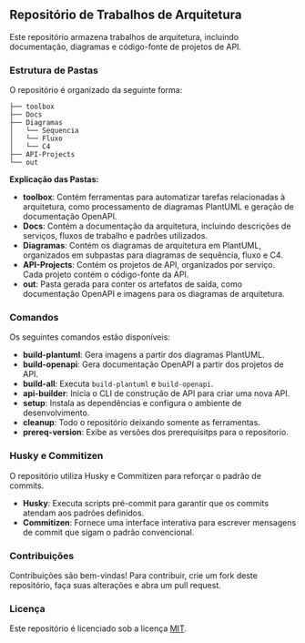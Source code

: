 ## Repositório de Trabalhos de Arquitetura

Este repositório armazena trabalhos de arquitetura, incluindo documentação, diagramas e código-fonte de projetos de API.

### Estrutura de Pastas

O repositório é organizado da seguinte forma:

```
├── toolbox
├── Docs
├── Diagramas
│   └── Sequencia
│   └── Fluxo
│   └── C4
├── API-Projects
└── out

```

**Explicação das Pastas:**

* **toolbox**: Contém ferramentas para automatizar tarefas relacionadas à arquitetura, como processamento de diagramas PlantUML e geração de documentação OpenAPI.
* **Docs**: Contém a documentação da arquitetura, incluindo descrições de serviços, fluxos de trabalho e padrões utilizados.
* **Diagramas**: Contém os diagramas de arquitetura em PlantUML, organizados em subpastas para diagramas de sequência, fluxo e C4.
* **API-Projects**: Contém os projetos de API, organizados por serviço. Cada projeto contém o código-fonte da API.
* **out**: Pasta gerada para conter os artefatos de saída, como documentação OpenAPI e imagens para os diagramas de arquitetura.

### Comandos

Os seguintes comandos estão disponíveis:

* **build-plantuml**: Gera imagens a partir dos diagramas PlantUML.
* **build-openapi**: Gera documentação OpenAPI a partir dos projetos de API.
* **build-all**: Executa `build-plantuml` e `build-openapi`.
* **api-builder**: Inicia o CLI de construção de API para criar uma nova API.
* **setup**: Instala as dependências e configura o ambiente de desenvolvimento.
* **cleanup**: Todo o repositório deixando somente as ferramentas.
* **prereq-version**: Exibe as versões dos prerequisitps para o repositorio.

### Husky e Commitizen

O repositório utiliza Husky e Commitizen para reforçar o padrão de commits.

* **Husky**: Executa scripts pré-commit para garantir que os commits atendam aos padrões definidos.
* **Commitizen**: Fornece uma interface interativa para escrever mensagens de commit que sigam o padrão convencional.

### Contribuições

Contribuições são bem-vindas! Para contribuir, crie um fork deste repositório, faça suas alterações e abra um pull request.

### Licença

Este repositório é licenciado sob a licença [MIT](LICENSE).
